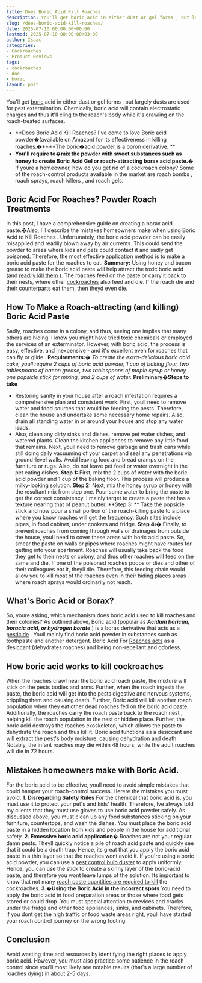 ```yaml
---
title: Does Boric Acid Kill Roaches
description: You'll get boric acid in either dust or gel forms , but largely dusts are used for pest extermination. Chemically, boric acid will contain electrostatic...
slug: /does-boric-acid-kill-roaches/
date: 2025-07-10 00:00:00+00:00
lastmod: 2025-07-10 00:00:00+03:00
author: Isaac
categories:
- Cockroaches
- Product Reviews
tags:
- cockroaches
- doe
- boric
layout: post
---
```

You'll get [boric](https://pestpolicy.com/does-boric-acid-kill-bed-bugs/) acid in either dust or
gel forms
, but largely dusts are used for pest extermination. Chemically, boric acid will contain electrostatic charges and thus it'll cling to the roach's body while it's crawling on the roach-treated surfaces.
- **Does Boric Acid Kill Roaches? I've come to love Boric acid powder�(available on Amazon) for its effectiveness in killing roaches.�****The boric�acid powder is a boron derivative. **
- **You'll require to�mix the powder with sweet substances such as honey to create Boric Acid Gel or roach-attracting borax acid paste.�**
If youre a homeowner, how do you get rid of a cockroach colony? Some of the roach-control products available in the market are
roach bombs
, roach sprays,
roach killers
, and roach gels.

## Boric Acid For Roaches? Powder Roach Treatments
In this post, I have a comprehensive guide on creating a borax acid paste.�Also, I'll describe the mistakes homeowners make when using Boric Acid to
Kill Roaches
.
Unfortunately, the boric acid powder can be easily misapplied and readily blown away by air currents. This could send the powder to areas where kids and pets could contact it and sadly get poisoned. Therefore, the most effective application method is to make a boric acid paste for the roaches to eat.
**Summary:**
Using honey and bacon grease to make the boric acid paste will help attract the toxic boric acid (and
[readily kill them](http://npic.orst.edu/factsheets/boricgen.html)
). The roaches feed on the paste or carry it back to their nests, where other [cockroaches](https://pestpolicy.com/harris-boric-acid-roach-powder-with-lure-review/) also feed and die. If the roach die and their counterparts eat them, then theyd even die.
## How To Make a Roach-attracting (and killing) Boric Acid Paste
Sadly, roaches come in a colony, and thus, seeing one implies that many others are hiding. I know you might have tried toxic chemicals or employed the services of an exterminator. However, with boric acid, the process is easy, effective, and inexpensive - and it's
excellent even for roaches that can fly or glide
.
**Requirements:�**
*To create the extra-delicious boric acid cake, youll require 2 cups of boric acid powder, 1 cup of baking flour, two tablespoons of bacon grease, two tablespoons of maple syrup or honey, one popsicle stick for mixing, and 2 cups of water.*
**Preliminary�Steps to take**
- Restoring sanity in your house after a
roach infestation
requires a comprehensive plan and consistent work. First, youll need to remove water and food sources that would be feeding the pests.
Therefore, clean the house and undertake some necessary home repairs. Also, drain all standing water in or around your house and stop any water leads.
- Also, clean any dirty sinks and dishes, remove pet water dishes, and watered plants. Clean the kitchen appliances to remove any little food that remains.
Next, youll need to remove garbage and trash cans while still doing daily vacuuming of your carpet and seal any penetrations via ground-level walls. Avoid leaving food and bread cramps on the furniture or rugs. Also, do not leave pet
food or water overnight in the pet eating
dishes.
**Step 1:**
First, mix the 2 cups of water with the boric acid powder and 1 cup of the baking floor. This process will produce a milky-looking solution.
**Step 2:**
Next, mix the honey syrup or honey with the resultant mix from step one. Pour some water to bring the paste to get the correct consistency. I mainly target to create a paste that has a texture nearing that of peanut butter.
**Step 3: **
Take the popsicle stick and now pour a small portion of the roach-killing paste to a place where you know roaches will get the frequency. Such sites include pipes, in food cabinet, under cookers and fridge.
**Step 4:�**
Finally, to prevent roaches from coming through walls or drainages from outside the house, youll need to cover these areas with boric acid paste. So, smear the paste on walls or pipes where roaches might have routes for getting into your apartment.
Roaches will usually take back the food they get to their nests or colony, and thus other roaches will feed on the same and die. If one of the poisoned
roaches poops
or dies and other of their colleagues eat it, theyll die. Therefore, this feeding chain would allow you to
kill most of the roaches
even in their hiding places  areas where roach sprays would ordinarily not reach.
## What's Boric Acid or Borax?
So, youre asking, which mechanism does boric acid used to kill roaches and their colonies? As outlined above, Boric acid (popular as
***Acidum boricua, boracic acid, or hydrogen borate***
) is a borax derivative that acts as a
[pesticide](http://npic.orst.edu/ingred/products.html)
.
Youll mainly find boric acid powder in substances such as toothpaste and another detergent. Boric Acid For
[Roaches acts](https://pestpolicy.com/what-do-baby-roaches-look-like//)
as a desiccant (dehydrates roaches) and being non-repellant and odorless.
## How boric acid works to kill cockroaches
When the roaches crawl near the boric acid roach paste, the mixture will stick on the pests bodies and arms. Further, when the roach ingests the paste, the boric acid will get into the pests digestive and nervous systems, crippling them and causing death.
Further, Boric acid will kill another roach population when they eat other dead roaches fed on the boric acid paste. Additionally, the
roaches carry the roach paste back to the roach nest
, helping kill the roach population in the nest or hidden place.
Further, the boric acid destroys the roaches exoskeleton, which allows the paste to dehydrate the roach and thus kill it.
Boric acid functions as a desiccant and will extract the pest's body moisture, causing dehydration and death. Notably, the infant roaches may die within 48 hours, while the adult roaches will die in 72 hours.
## Mistakes homeowners make with Boric Acid.
For the boric acid to be effective, youll need to avoid simple mistakes that could hamper your roach-control success. Herere the mistakes you must avoid.
**1. Disregarding Safety Rules**
For the chemical that boric acid is, you must use it to protect your pet's and kids' health. Therefore, Ive always told my clients that they must use gloves to use boric acid powder safely.
As discussed above, you must clean up any food substances sticking on your furniture, countertops, and wash the dishes. You must place the boric acid paste in a hidden location from kids and people in the house for additional safety.
**2. Excessive boric acid application�**
Roaches are not your regular damn pests. Theyll quickly notice a pile of roach acid paste and quickly see that it could be a death trap. Hence, its great that you apply the boric acid paste in a thin layer so that the roaches wont avoid it.
If you're using a boric acid powder, you can use a
[pest control bulb duster](https://www.amazon.com/Easy-Use-Pest-Control-Duster/dp/B014V9RIFK/ref=as_li_ss_tl?ie=UTF8&qid=1486039585&sr=8-3&keywords=bulb+duster&linkCode=ll1&tag=p-policy-20&linkId=e33adca45f459c8415975b8ec6bdd049)
to apply uniformly.
Hence, you can use the stick to create a skinny layer of the boric-acid paste, and therefore you wont leave lumps of the solution. Its important to know that not many
[roach paste quantities are required to kill](https://pestpolicy.com/combat-max-12-month-roach-killing-bait-review/)
the cockroaches.
**3.�Using the Boric Acid in the incorrect spots**
You need to apply the boric acid in food preparation areas or those where food gets stored or could drop. You must special attention to crevices and cracks under the fridge and other food appliances, sinks, and cabinets.
Therefore, if you dont get the high traffic or food waste areas right, youll have started your roach control journey on the wrong footing.
## Conclusion
Avoid wasting time and resources by identifying the right places to apply boric acid. However, you must also practice some patience in the roach control since you'll most likely see notable results (that's a large number of roaches dying) in about 2-5 days.